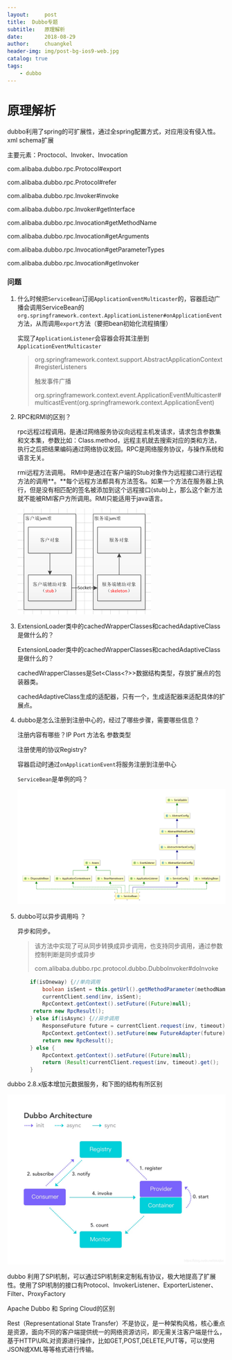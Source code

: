 ```yaml
---
layout:     post
title:	Dubbo专题
subtitle: 	原理解析
date:       2018-08-29
author:     chuangkel
header-img: img/post-bg-ios9-web.jpg
catalog: true
tags:
    - dubbo
---
```


# 原理解析

dubbo利用了spring的可扩展性，通过全spring配置方式，对应用没有侵入性。xml schema扩展

主要元素：Proctocol、Invoker、Invocation

com.alibaba.dubbo.rpc.Protocol#export

com.alibaba.dubbo.rpc.Protocol#refer

com.alibaba.dubbo.rpc.Invoker#invoke

com.alibaba.dubbo.rpc.Invoker#getInterface

com.alibaba.dubbo.rpc.Invocation#getMethodName

com.alibaba.dubbo.rpc.Invocation#getArguments

com.alibaba.dubbo.rpc.Invocation#getParameterTypes

com.alibaba.dubbo.rpc.Invocation#getInvoker

### **问题**

1. 什么时候把`ServiceBean`订阅`ApplicationEventMulticaster`的，容器启动广播会调用ServiceBean的`org.springframework.context.ApplicationListener#onApplicationEvent`方法，从而调用`export`方法（要把bean初始化流程搞懂）

   实现了`ApplicationListener`会容器会将其注册到`ApplicationEventMulticaster`

   > org.springframework.context.support.AbstractApplicationContext#registerListeners
   >
   > 触发事件广播
   >
   > org.springframework.context.event.ApplicationEventMulticaster#multicastEvent(org.springframework.context.ApplicationEvent)

2. RPC和RMI的区别？

   rpc远程过程调用。是通过网络服务协议向远程主机发请求，请求包含参数集和文本集，参数比如：Class.method，远程主机就去搜索对应的类和方法，执行之后把结果编码通过网络协议发回。RPC是网络服务协议，与操作系统和语言无关。

   rmi远程方法调用。 RMI中是通过在客户端的Stub对象作为远程接口进行远程方法的调用**。**每个远程方法都具有方法签名。如果一个方法在服务器上执行，但是没有相匹配的签名被添加到这个远程接口(stub)上，那么这个新方法就不能被RMI客户方所调用。RMI只能适用于java语言。

   ![](./..\img\rmi-stub.png)

3. ExtensionLoader类中的cachedWrapperClasses和cachedAdaptiveClass是做什么的？

   ExtensionLoader类中的cachedWrapperClasses和cachedAdaptiveClass是做什么的？

   cachedWrapperClasses是Set<Class<?>>数据结构类型，存放扩展点的包装器类。

   cachedAdaptiveClass生成的适配器，只有一个，生成适配器来适配具体的扩展点。

4. dubbo是怎么注册到注册中心的，经过了哪些步骤，需要哪些信息？

   注册内容有哪些？IP Port 方法名 参数类型 

   注册使用的协议Registry?

   容器启动时通过`onApplicationEvent`将服务注册到注册中心

   `ServiceBean`是单例的吗？

   ![image-20200423203742483](./..\img\image-20200423203742483.png)

5. dubbo可以异步调用吗 ？

   异步和同步。
   
   > 该方法中实现了可从同步转换成异步调用，也支持同步调用，通过参数控制判断是同步或异步
   >
   > com.alibaba.dubbo.rpc.protocol.dubbo.DubboInvoker#doInvoke
   
   ```java
       if(isOneway) {//单向调用
           boolean isSent = this.getUrl().getMethodParameter(methodName, "sent", false);
           currentClient.send(inv, isSent);
           RpcContext.getContext().setFuture((Future)null);
       	return new RpcResult();
       } else if(isAsync) {//异步调用
           ResponseFuture future = currentClient.request(inv, timeout);
           RpcContext.getContext().setFuture(new FutureAdapter(future));
           return new RpcResult();
       } else {
           RpcContext.getContext().setFuture((Future)null);
           return (Result)currentClient.request(inv, timeout).get();
       }
   ```
   
   

dubbo 2.8.x版本增加元数据服务，和下图的结构有所区别

![img](./../img\dubbo_arc)

dubbo 利用了SPI机制，可以通过SPI机制来定制私有协议，极大地提高了扩展性。使用了SPI机制的接口有Protocol、InvokerListener、ExporterListener、Filter、ProxyFactory



Apache Dubbo 和 Spring Cloud的区别

Rest（Representational State Transfer）不是协议，是一种架构风格，核心重点是资源，面向不同的客户端提供统一的网络资源访问，即无需关注客户端是什么，基于HTTP\URL对资源进行操作，比如GET,POST,DELETE,PUT等，可以使用JSON或XML等等格式进行传输。 

